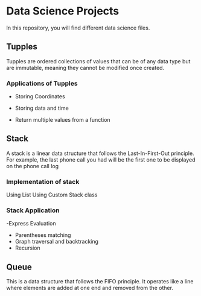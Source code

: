 
# Data Science Projects
In this repository, you will find different data science files.

## Tupples
Tupples are ordered collections of values that can be of any data type but are immutable, meaning they cannot be modified once created.

### Applications of Tupples
- Storing Coordinates
 - Storing data and time

 - Return multiple values from a function


## Stack

 A stack is a linear data structure that follows the Last-In-First-Out principle. For example, the last phone call you had will be the first one to be displayed on the phone call log

### Implementation of stack

Using List
Using Custom Stack class
### Stack Application

-Express Evaluation 

- Parentheses matching 
- Graph  traversal and backtracking
- Recursion

## Queue

This is a data structure that follows the FIFO principle.
It operates like a line where elements are added at one end and removed from the other.


